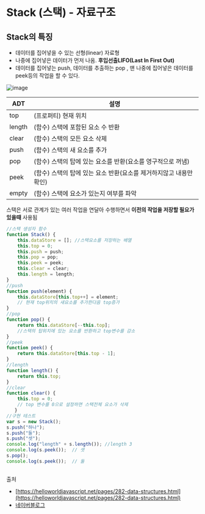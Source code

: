 # Stack (스택) - 자료구조

## Stack의 특징

+ 데이터를 집어넣을 수 있는 선형(linear) 자료형
+ 나중에 집어넣은 데이터가 먼저 나옴. **후입선출LIFO(Last In First Out)**
+ 데이터를 집어넣는 push, 데이터를 추출하는 pop , 맨 나중에 집어넣은 데이터를 peek등의 작업을 할 수 있다.


![image](https://postfiles.pstatic.net/20150101_279/javaking75_1420055835323ksqfQ_JPEG/Stack.jpg?type=w2)


|ADT|설명|
|------|------------|
|top|(프로퍼티) 현재 위치|
|length|(함수) 스택에 포함된 요소 수 반환|
|clear|(함수) 스택의 모든 요소 삭제|
|push|(함수) 스택의 새 요소를 추가|
|pop|(함수) 스택의 탑에 있는 요소를 반환(요소를 영구적으로 꺼냄)|
|peek|(함수) 스택의 탑에 있는 요소 반환(요소를 제거하지않고 내용만 확인)|
|empty|(함수) 스택에 요소가 있는지 여부를 파악|


스택은 서로 관계가 있는 여러 작업을 연달아 수행하면서 **이전의 작업을 저장할 필요가 있을때** 사용됨


```js
//스택 생성자 함수
function Stack() {
    this.dataStore = []; //스택요소를 저장하는 배열
    this.top = 0;
    this.push = push;
    this.pop = pop;
    this.peek = peek;
    this.clear = clear;
    this.length = length;
}
//push
function push(element) {
    this.dataStore[this.top++] = element;
    // 현재 top위치의 새요소를 추가한다음 top증가
}
//pop
function pop() {
    return this.dataStore[--this.top];
    //스택의 탑위치에 있는 요소를 반환하고 top변수를 감소
}
//peek
function peek() {
    return this.dataStore[this.top - 1];
}
//length
function length() {
    return this.top;
}
//clear
function clear() {
    this.top = 0;
    // top 변수를 0으로 설정하면 스택전체 요소가 삭제
   }
//구현 테스트
var s = new Stack();
s.push("하나");
s.push("둘");
s.push("셋");
console.log("length" + s.length()); //length 3
console.log(s.peek());  // 셋
s.pop();
console.log(s.peek());  // 둘



```




출처
+ [https://helloworldjavascript.net/pages/282-data-structures.html](https://helloworldjavascript.net/pages/282-data-structures.html)
+ [네이버블로그](https://blog.naver.com/PostView.nhn?blogId=javaking75&logNo=220226369586&categoryNo=71&parentCategoryNo=0&viewDate=&currentPage=1&postListTopCurrentPage=1&from=postView)